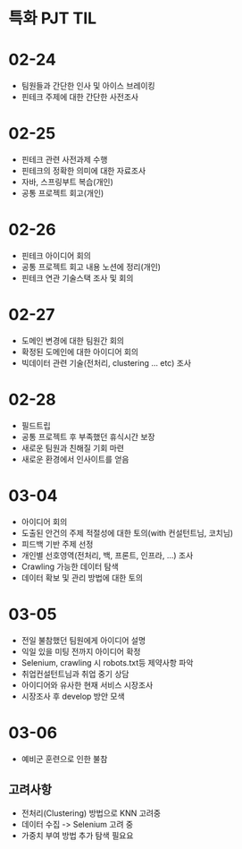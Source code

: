 # 특화 PJT TIL

# 02-24

- 팀원들과 간단한 인사 및 아이스 브레이킹
- 핀테크 주제에 대한 간단한 사전조사

# 02-25

- 핀테크 관련 사전과제 수행
- 핀테크의 정확한 의미에 대한 자료조사
- 자바, 스프링부트 복습(개인)
- 공통 프로젝트 회고(개인)

# 02-26

- 핀테크 아이디어 회의
- 공통 프로젝트 회고 내용 노션에 정리(개인)
- 핀테크 연관 기술스택 조사 및 회의

# 02-27

- 도메인 변경에 대한 팀원간 회의
- 확정된 도메인에 대한 아이디어 회의
- 빅데이터 관련 기술(전처리, clustering … etc) 조사

# 02-28

- 필드트립
- 공통 프로젝트 후 부족했던 휴식시간 보장
- 새로운 팀원과 친해질 기회 마련
- 새로운 환경에서 인사이트를 얻음

# 03-04

- 아이디어 회의
- 도출된 안건의 주제 적절성에 대한 토의(with 컨설턴트님, 코치님)
- 피드백 기반 주제 선정
- 개인별 선호영역(전처리, 백, 프론트, 인프라, …) 조사
- Crawling 가능한 데이터 탐색
- 데이터 확보 및 관리 방법에 대한 토의

# 03-05

- 전일 불참했던 팀원에게 아이디어 설명
- 익일 있을 미팅 전까지 아이디어 확정
- Selenium, crawling 시 robots.txt등 제약사항 파악
- 취업컨설턴트님과 취업 중기 상담
- 아이디어와 유사한 현재 서비스 시장조사
- 시장조사 후 develop 방안 모색

# 03-06

- 예비군 훈련으로 인한 불참

## 고려사항
- 전처리(Clustering) 방법으로 KNN 고려중
- 데이터 수집 -> Selenium 고려 중
- 가중치 부여 방법 추가 탐색 필요요
